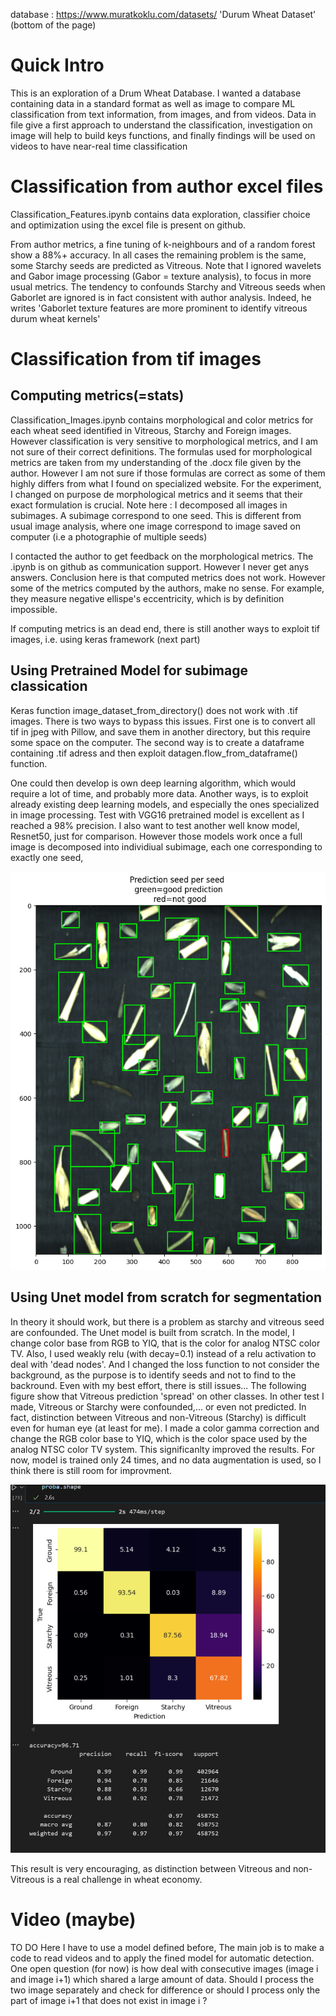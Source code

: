 database : https://www.muratkoklu.com/datasets/ 'Durum Wheat Dataset' (bottom of the page)

# Quick Intro
This is an exploration of a Drum Wheat Database. I wanted a database containing data in a standard format as well as image to compare ML classification from text information, from images, and from videos. Data in file give a first approach to understand the classification, investigation on image will help to build keys functions, and finally findings will be used on videos to have near-real time classification


# Classification from author excel files
Classification_Features.ipynb contains data exploration, classifier choice and optimization using the excel file is present on github. 

From author metrics, a fine tuning of k-neighbours and of a random forest show a 88%+ accuracy. In all cases the remaining problem is the same, some Starchy seeds are predicted as Vitreous. Note that I ignored wavelets and Gabor image processing (Gabor = texture analysis), to focus in more usual metrics. The tendency to confounds Starchy and Vitreous seeds when Gaborlet are ignored is in fact consistent with author analysis. Indeed, he writes 'Gaborlet texture features are more prominent to identify vitreous durum wheat kernels'

# Classification from tif images

  ## Computing metrics(=stats)
Classification_Images.ipynb contains morphological and color metrics for each wheat seed identified in Vitreous, Starchy and Foreign images. However classification is very sensitive to morphological metrics, and I am not sure of their correct definitions. The formulas used for morphological metrics are taken from my understanding of the .docx file given by the author. However I am not sure if those formulas are correct as some of them highly differs from what I found on specialized website.  For the experiment, I changed on purpose de morphological metrics and it seems that their exact formulation is crucial.
Note here : I decomposed all images in subimages. A subimage correspond to one seed. This is different from usual image analysis, where one image correspond to image saved on computer (i.e a photographie of multiple seeds)

I contacted the author to get feedback on the morphological metrics. The .ipynb is on github as communication support. However I never get anys answers.  Conclusion here is that computed metrics does not work. However some of the metrics computed by the authors, make no sense. For example, they measure negative ellispe's eccentricity, which is by definition impossible.

If computing metrics is an dead end, there is still another ways to exploit tif images, i.e. using keras framework (next part)

 ## Using Pretrained Model for subimage classication
 Keras function image_dataset_from_directory() does not work with .tif images. There is two ways to bypass this issues. First one is to convert all tif in jpeg with Pillow, and save them in another directory, but this require some space on the computer. The second way is to create a dataframe containing .tif adress and then exploit datagen.flow_from_dataframe() function.

One could then develop is own deep learning algorithm, which would require a lot of time, and probably more data. Another ways, is to exploit already existing deep learning models, and especially the ones specialized in image processing. Test with VGG16 pretrained model is excellent as I reached a 98% precision. I also want to test another well know model, Resnet50, just for comparison.
However those models work once a full image is decomposed into individiual subimage, each one corresponding to exactly one seed,
<p align="center">
 <img width="800" src=Keras_output_exple.png>
 </p>

## Using Unet model from scratch for segmentation
In theory it should work, but there is a problem as starchy and vitreous seed are confounded. 
The Unet model is built from scratch. In the model, I change color base from RGB to  YIQ, that is the color for analog NTSC color TV. Also, I used weakly relu (with decay=0.1) instead of a relu activation to deal with 'dead nodes'.
And I changed the loss function to not consider the background, as the purpose is to identify seeds and not to find to the backround.
Even with my best effort, there is still issues... The following figure show that Vitreous prediction 'spread' on other classes. In other test I made, Vitreous or Starchy were confounded,... or even not predicted.
In fact, distinction between Vitreous and non-Vitreous (Starchy) is difficult even for human eye (at least for me). I made a color gamma correction and change the RGB color base to YIQ, which is the color space used by the analog NTSC color TV system.  This significanlty improved the results. 
For now, model is trained only 24 times, and no data augmentation is used, so I think there is still room for improvment.
<p align="center">
 <img width="800" src=confusion_matrix_Unet.png>
 </p>
This result is very encouraging, as distinction between Vitreous and non-Vitreous is a real challenge in wheat economy. 

# Video (maybe)
  TO DO
  Here I have to use a model defined before, The main job is to make a code to read videos  and to apply the fined model for automatic detection. One open question (for now) is how deal with consecutive images (image i and image i+1) which shared a large amount of data. Should I process the two image separately and check for difference or should I process only the part of image i+1 that does not exist in image i ? 

